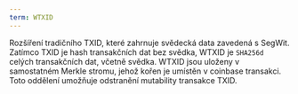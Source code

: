 ```yaml
---
term: WTXID
---
```


Rozšíření tradičního TXID, které zahrnuje svědecká data zavedená s SegWit. Zatímco TXID je hash transakčních dat bez svědka, WTXID je `SHA256d` celých transakčních dat, včetně svědka. WTXID jsou uloženy v samostatném Merkle stromu, jehož kořen je umístěn v coinbase transakci. Toto oddělení umožňuje odstranění mutability transakce TXID.